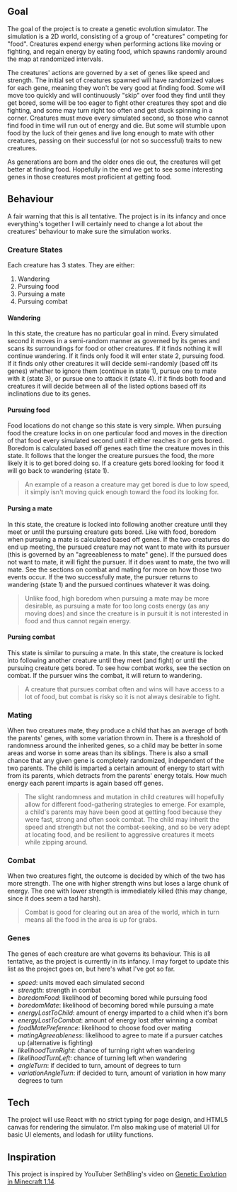 ## Goal

The goal of the project is to create a genetic evolution simulator. The simulation is a 2D world, consisting of a group of "creatures" competing for "food". Creatures expend energy when performing actions like moving or fighting, and regain energy by eating food, which spawns randomly around the map at randomized intervals.

The creatures' actions are governed by a set of genes like speed and strength. The initial set of creatures spawned will have randomized values for each gene, meaning they won't be very good at finding food. Some will move too quickly and will continuously "skip" over food they find until they get bored, some will be too eager to fight other creatures they spot and die fighting, and some may turn right too often and get stuck spinning in a corner. Creatures must move every simulated second, so those who cannot find food in time will run out of energy and die. But some will stumble upon food by the luck of their genes and live long enough to mate with other creatures, passing on their successful (or not so successful) traits to new creatures.

As generations are born and the older ones die out, the creatures will get better at finding food. Hopefully in the end we get to see some interesting genes in those creatures most proficient at getting food.

## Behaviour

A fair warning that this is all tentative. The project is in its infancy and once everything's together I will certainly need to change a lot about the creatures' behaviour to make sure the simulation works.

### Creature States

Each creature has 3 states. They are either:
1. Wandering
2. Pursuing food
3. Pursuing a mate
4. Pursuing combat


#### Wandering

In this state, the creature has no particular goal in mind. Every simulated second it moves in a semi-random manner as governed by its genes and scans its surroundings for food or other creatures. If it finds nothing it will continue wandering. If it finds only food it will enter state 2, pursuing food. If it finds only other creatures it will decide semi-randomly (based off its genes) whether to ignore them (continue in state 1), pursue one to mate with it (state 3), or pursue one to attack it (state 4). If it finds both food and creatures it will decide between all of the listed options based off its inclinations due to its genes.

#### Pursuing food

Food locations do not change so this state is very simple. When pursuing food the creature locks in on one particular food and moves in the direction of that food every simulated second until it either reaches it or gets bored. Boredom is calculated based off genes each time the creature moves in this state. It follows that the longer the creature pursues the food, the more likely it is to get bored doing so. If a creature gets bored looking for food it will go back to wandering (state 1).

> An example of a reason a creature may get bored is due to low speed, it simply isn't moving quick enough toward the food its looking for. 

#### Pursing a mate

In this state, the creature is locked into following another creature until they meet or until the pursuing creature gets bored. Like with food, boredom when pursuing a mate is calculated based off genes. If the two creatures do end up meeting, the pursued creature may not want to mate with its pursuer (this is governed by an "agreeableness to mate" gene). If the pursued does not want to mate, it will fight the pursuer. If it does want to mate, the two will mate. See the sections on combat and mating for more on how those two events occur. If the two successfully mate, the pursuer returns to wandering (state 1) and the pursued continues whatever it was doing.

> Unlike food, high boredom when pursuing a mate may be more desirable, as pursuing a mate for too long costs energy (as any moving does) and since the creature is in pursuit it is not interested in food and thus cannot regain energy.

#### Pursing combat

This state is similar to pursuing a mate. In this state, the creature is locked into following another creature until they meet (and fight) or until the pursuing creature gets bored. To see how combat works, see the section on combat. If the pursuer wins the combat, it will return to wandering.

> A creature that pursues combat often and wins will have access to a lot of food, but combat is risky so it is not always desirable to fight.

### Mating

When two creatures mate, they produce a child that has an average of both the parents' genes, with some variation thrown in. There is a threshold of randomness around the inherited genes, so a child may be better in some areas and worse in some areas than its siblings. There is also a small chance that any given gene is completely randomized, independent of the two parents. The child is imparted a certain amount of energy to start with from its parents, which detracts from the parents' energy totals. How much energy each parent imparts is again based off genes.

> The slight randomness and mutation in child creatures will hopefully allow for different food-gathering strategies to emerge. For example, a child's parents may have been good at getting food because they were fast, strong and often sook combat. The child may inherit the speed and strength but not the combat-seeking, and so be very adept at locating food, and be resilient to aggressive creatures it meets while zipping around.

### Combat

When two creatures fight, the outcome is decided by which of the two has more strength. The one with higher strength wins but loses a large chunk of energy. The one with lower strength is immediately killed (this may change, since it does seem a tad harsh).

> Combat is good for clearing out an area of the world, which in turn means all the food in the area is up for grabs.

### Genes

The genes of each creature are what governs its behaviour. This is all tentative, as the project is currently in its infancy. I may forget to update this list as the project goes on, but here's what I've got so far.

- *speed*: units moved each simulated second
- *strength*: strength in combat
- *boredomFood*: likelihood of becoming bored while pursuing food
- *boredomMate*: likelihood of becoming bored while pursuing a mate
- *energyLostToChild*: amount of energy imparted to a child when it's born
- *energyLostToCombat*: amount of energy lost after winning a combat
- *foodMatePreference*: likelihood to choose food over mating
- *matingAgreeableness*: likelihood to agree to mate if a pursuer catches up (alternative is fighting)
- *likelihoodTurnRight*: chance of turning right when wandering
- *likelihoodTurnLeft*: chance of turning left when wandering
- *angleTurn*: if decided to turn, amount of degrees to turn
- *variationAngleTurn*: if decided to turn, amount of variation in how many degrees to turn

## Tech

The project will use React with no strict typing for page design, and HTML5 canvas for rendering the simulator. I'm also making use of material UI for basic UI elements, and lodash for utility functions.

## Inspiration

This project is inspired by YouTuber SethBling's video on [Genetic Evolution in Minecraft 1.14](https://youtu.be/9aIp5DdnKwM).

